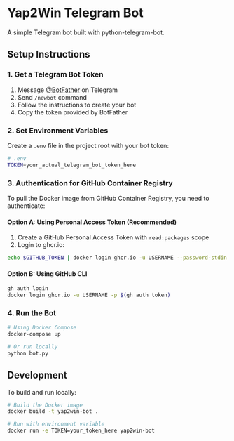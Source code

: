 # Yap2Win Telegram Bot

A simple Telegram bot built with python-telegram-bot.

## Setup Instructions

### 1. Get a Telegram Bot Token

1. Message [@BotFather](https://t.me/botfather) on Telegram
2. Send `/newbot` command
3. Follow the instructions to create your bot
4. Copy the token provided by BotFather

### 2. Set Environment Variables

Create a `.env` file in the project root with your bot token:

```bash
# .env
TOKEN=your_actual_telegram_bot_token_here
```

### 3. Authentication for GitHub Container Registry

To pull the Docker image from GitHub Container Registry, you need to authenticate:

#### Option A: Using Personal Access Token (Recommended)

1. Create a GitHub Personal Access Token with `read:packages` scope
2. Login to ghcr.io:

```bash
echo $GITHUB_TOKEN | docker login ghcr.io -u USERNAME --password-stdin
```

#### Option B: Using GitHub CLI

```bash
gh auth login
docker login ghcr.io -u USERNAME -p $(gh auth token)
```

### 4. Run the Bot

```bash
# Using Docker Compose
docker-compose up

# Or run locally
python bot.py
```

## Development

To build and run locally:

```bash
# Build the Docker image
docker build -t yap2win-bot .

# Run with environment variable
docker run -e TOKEN=your_token_here yap2win-bot
``` 